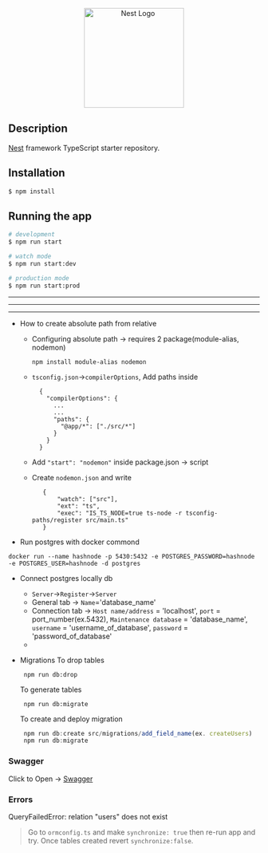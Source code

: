 <p align="center">
  <a href="http://nestjs.com/" target="blank"><img src="https://nestjs.com/img/logo-small.svg" width="200" alt="Nest Logo" /></a>
</p>

## Description

[Nest](https://github.com/nestjs/nest) framework TypeScript starter repository.

## Installation

```bash
$ npm install
```

## Running the app

```bash
# development
$ npm run start

# watch mode
$ npm run start:dev

# production mode
$ npm run start:prod
```


<hr />
<hr />
<hr />

- How to create absolute path from relative
    - Configuring absolute path -> requires 2 package(module-alias, nodemon)
        ```Js
        npm install module-alias nodemon
        ```
    - `tsconfig.json`->`compilerOptions`, Add paths inside 
        
            {
              "compilerOptions": {
                ...
                ...
                "paths": {
                  "@app/*": ["./src/*"]
                }
              }
            }
          
           
    - Add `"start": "nodemon"` inside package.json ->  script
    - Create `nodemon.json` and write
       ```Js
          {
              "watch": ["src"],
              "ext": "ts",
              "exec": "IS_TS_NODE=true ts-node -r tsconfig-paths/register src/main.ts"
          }
       ```


- Run postgres with docker commond
```Js
docker run --name hashnode -p 5430:5432 -e POSTGRES_PASSWORD=hashnode -e POSTGRES_USER=hashnode -d postgres
```

- Connect postgres locally db
  - `Server`->`Register`->`Server`
  - General tab -> `Name`='database_name'
  - Connection tab -> `Host name/address` = 'localhost', `port` = port_number(ex.5432), `Maintenance database` = 'database_name', `username` = 'username_of_database', `password` = 'password_of_database'
  - 

- Migrations
  To drop tables
  ```Js
   npm run db:drop
  ```

  To generate tables
  ```Js
   npm run db:migrate
  ```

  To create and deploy migration
  ```js
   npm run db:create src/migrations/add_field_name(ex. createUsers)
   npm run db:migrate
  ```

### Swagger

Click to Open -> 
[Swagger](http://localhost:3000/api#/) 


### Errors

QueryFailedError: relation "users" does not exist
> Go to `ormconfig.ts` and make `synchronize: true` then re-run app and try. Once tables created revert `synchronize:false`.